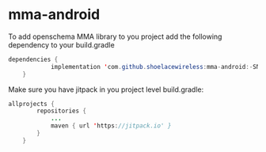 # mma-android
To add openschema MMA library to you project add the following dependency to your build.gradle

```java
dependencies {
	        implementation 'com.github.shoelacewireless:mma-android:-SNAPSHOT'
	}
```
Make sure you have jitpack in you project level build.gradle:

```java
allprojects {
		repositories {
			...
			maven { url 'https://jitpack.io' }
		}
	}
```
